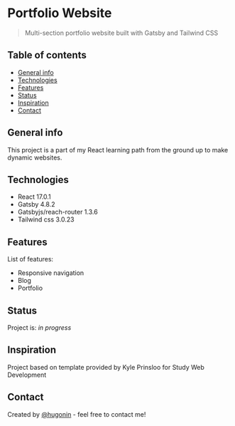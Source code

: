 # Portfolio Website
> Multi-section portfolio website built with Gatsby and Tailwind CSS

## Table of contents
* [General info](#general-info)
* [Technologies](#technologies)
* [Features](#features)
* [Status](#status)
* [Inspiration](#inspiration)
* [Contact](#contact)

## General info
This project is a part of my React learning path from the ground up to make dynamic websites.

## Technologies
* React 17.0.1
* Gatsby 4.8.2
* Gatsbyjs/reach-router 1.3.6
* Tailwind css 3.0.23

## Features
List of features:
* Responsive navigation
* Blog
* Portfolio



## Status
Project is: _in progress_  


## Inspiration
Project based on template provided by Kyle Prinsloo for Study Web Development 

## Contact
Created by [@hugonin](https://github.com/hugonin) - feel free to contact me!


